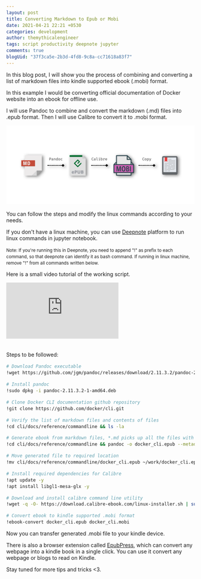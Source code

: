 ```yaml
---
layout: post
title: Converting Markdown to Epub or Mobi
date: 2021-04-21 22:21 +0530
categories: development
author: themythicalengineer
tags: script productivity deepnote jupyter
comments: true
blogUid: "37f3ca5e-2b3d-4fd8-9c8a-cc71618a83f7"
---
```


In this blog post, I will show you the process of combining and converting a list of markdown files into kindle supported ebook (.mobi) format. 

In this example I would be converting official documentation of Docker website into an ebook for offline use.

I will use Pandoc to combine and convert the markdown (.md) files into .epub format. Then I will use Calibre to convert it to .mobi format.

![workflow](/assets/images/converting-markdown-to-epub-mobi/workflow.png)

You can follow the steps and modify the linux commands according to your needs.

If you don't have a linux machine, you can use [Deepnote](https://deepnote.com/) platform to run linux commands in jupyter notebook.

<small>Note: If you're running this in Deepnote, you need to append "!" as prefix to each command, so that deepnote can identify it as bash command. If running in linux machine, remove "!" from all commands written below.</small>

Here is a small video tutorial of the working script.
<div class="resp-container">
    <iframe class="resp-iframe" src="https://www.youtube.com/embed/L4hGDPLMPcw" frameborder="0" allow="accelerometer; autoplay; encrypted-media; gyroscope; picture-in-picture" allowfullscreen></iframe>
</div>

<br/>

Steps to be followed:

```bash
# Download Pandoc executable
!wget https://github.com/jgm/pandoc/releases/download/2.11.3.2/pandoc-2.11.3.2-1-amd64.deb
```

```bash
# Install pandoc
!sudo dpkg -i pandoc-2.11.3.2-1-amd64.deb
```

```bash
# Clone Docker CLI documentation github repository
!git clone https://github.com/docker/cli.git
```

```bash
# Verify the list of markdown files and contents of files
!cd cli/docs/reference/commandline && ls -la
```

```bash
# Generate ebook from markdown files, *.md picks up all the files with .md as extension
!cd cli/docs/reference/commandline && pandoc -o docker_cli.epub --metadata title="Docker CLI Docs" *.md
```

```bash
# Move generated file to required location
!mv cli/docs/reference/commandline/docker_cli.epub ~/work/docker_cli.epub
```

```bash
# Install required dependencies for Calibre
!apt update -y
!apt install libgl1-mesa-glx -y
```

```bash
# Download and install calibre command line utility
!wget -q -O- https://download.calibre-ebook.com/linux-installer.sh | sudo sh /dev/stdin
```

```bash
# Convert ebook to kindle supported .mobi format
!ebook-convert docker_cli.epub docker_cli.mobi
```

Now you can transfer generated .mobi file to your kindle device.

There is also a browser extension called [EpubPress](https://epub.press/), which can convert any webpage into a kindle book in a single click. You can use it convert any webpage or blogs to read on Kindle.

Stay tuned for more tips and tricks <3.
